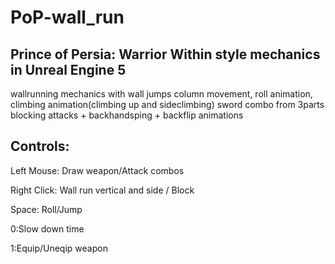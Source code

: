 # PoP-wall_run
Prince of Persia: Warrior Within style mechanics in Unreal Engine 5
-----------------------------------------------
wallrunning mechanics with wall jumps
column movement,
roll animation, climbing animation(climbing up and sideclimbing)
sword combo from 3parts
blocking attacks + backhandsping + backflip animations






Controls:
---------------------
Left Mouse: Draw weapon/Attack combos

Right Click: Wall run vertical and side / Block


Space: Roll/Jump

0:Slow down time

1:Equip/Uneqip weapon

